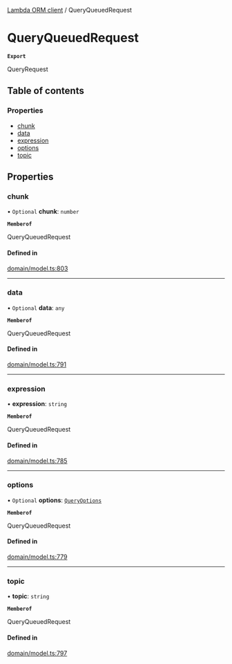 [Lambda ORM client](../README.md) / QueryQueuedRequest

# QueryQueuedRequest

**`Export`**

QueryRequest

## Table of contents

### Properties

- [chunk](QueryQueuedRequest.md#chunk)
- [data](QueryQueuedRequest.md#data)
- [expression](QueryQueuedRequest.md#expression)
- [options](QueryQueuedRequest.md#options)
- [topic](QueryQueuedRequest.md#topic)

## Properties

### chunk

• `Optional` **chunk**: `number`

**`Memberof`**

QueryQueuedRequest

#### Defined in

[domain/model.ts:803](https://github.com/FlavioLionelRita/lambdaorm-client-node/blob/b13c123/src/lib/domain/model.ts#L803)

___

### data

• `Optional` **data**: `any`

**`Memberof`**

QueryQueuedRequest

#### Defined in

[domain/model.ts:791](https://github.com/FlavioLionelRita/lambdaorm-client-node/blob/b13c123/src/lib/domain/model.ts#L791)

___

### expression

• **expression**: `string`

**`Memberof`**

QueryQueuedRequest

#### Defined in

[domain/model.ts:785](https://github.com/FlavioLionelRita/lambdaorm-client-node/blob/b13c123/src/lib/domain/model.ts#L785)

___

### options

• `Optional` **options**: [`QueryOptions`](QueryOptions.md)

**`Memberof`**

QueryQueuedRequest

#### Defined in

[domain/model.ts:779](https://github.com/FlavioLionelRita/lambdaorm-client-node/blob/b13c123/src/lib/domain/model.ts#L779)

___

### topic

• **topic**: `string`

**`Memberof`**

QueryQueuedRequest

#### Defined in

[domain/model.ts:797](https://github.com/FlavioLionelRita/lambdaorm-client-node/blob/b13c123/src/lib/domain/model.ts#L797)

